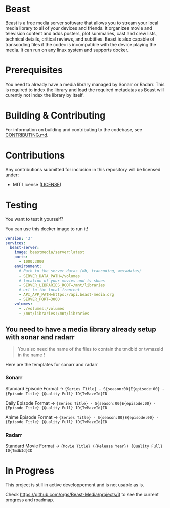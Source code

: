 # Beast

Beast is a free media server software that allows you to stream your local media library to all of your devices and friends.
It organizes movie and television content and adds posters, plot summaries, cast and crew lists, technical details, critical reviews, and subtitles.
Beast is also capable of transcoding files if the codec is incompatible with the device playing the media.
It can run on any linux system and supports docker.

# Prerequisites

You need to already have a media library managed by Sonarr or Radarr. 
This is required to index the library and load the required metadatas as Beast will curently not index the library by itself.

# Building & Contributing

For information on building and contributing to the codebase, see [CONTRIBUTING.md](https://github.com/Beast-Media/beast/blob/main/CONTRIBUTING.md).

# Contributions

Any contributions submitted for inclusion in this repository will be licensed under:

- MIT License ([LICENSE](https://github.com/Beast-Media/beast/blob/main/LICENSE))


# Testing

You want to test it yourself?

You can use this docker image to run it!

```yml
version: '3'
services:
  beast-server:
    image: beastmedia/server:latest
    ports:
      - 1000:3000
    environment:
      # Path to the server datas (db, trancoding, metadatas)
      - SERVER_DATA_PATH=/volumes
      # location of your movies and tv shoes
      - SERVER_LIBRARIES_ROOT=/mnt/libraries
      # url to the local frontent
      - API_APP_PATH=https://api.beast-media.org
      - SERVER_PORT=3000
    volumes:
      - ./volumes:/volumes
      - /mnt/libraries:/mnt/libraries
```

## You need to have a media library already setup with sonar and radarr

> You also need the name of the files to contain the tmdbId or tvmazeId in the name !

Here are the templates for sonarr and radarr 

### Sonarr

Standard Episode Format
 -> ``{Series Title} - S{season:00}E{episode:00} - {Episode Title} {Quality Full} ID{TvMazeId}ID``

Daily Episode Format
 -> ``{Series Title} - S{season:00}E{episode:00} - {Episode Title} {Quality Full} ID{TvMazeId}ID``

Anime Episode Format
 -> ``{Series Title} - S{season:00}E{episode:00} - {Episode Title} {Quality Full} ID{TvMazeId}ID``


### Radarr

Standard Movie Format
 -> ``{Movie Title} ({Release Year}) {Quality Full} ID{TmdbId}ID``

# In Progress

This project is still in active developpement and is not usable as is.

Check https://github.com/orgs/Beast-Media/projects/3 to see the current progress and roadmap.
